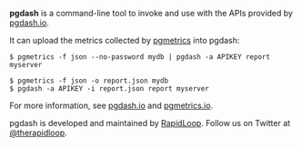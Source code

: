 
**pgdash** is a command-line tool to invoke and use with the APIs provided by
[pgdash.io](https://pgdash.io).

It can upload the metrics collected by [pgmetrics](https://pgmetrics.io) into
pgdash:

```
$ pgmetrics -f json --no-password mydb | pgdash -a APIKEY report myserver

$ pgmetrics -f json -o report.json mydb
$ pgdash -a APIKEY -i report.json report myserver
```

For more information, see [pgdash.io](https://pgdash.io) and
[pgmetrics.io](https://pgmetrics.io).

pgdash is developed and maintained by [RapidLoop](https://rapidloop.com).
Follow us on Twitter at [@therapidloop](https://twitter.com/therapidloop/).

